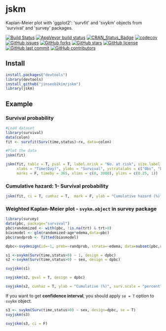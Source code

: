jskm
================

Kaplan-Meier plot with 'ggplot2': 'survfit' and 'svykm' objects from 'survival' and 'survey' packages.

[![Build
Status](https://travis-ci.org/jinseob2kim/jskm.svg?branch=master)](https://travis-ci.org/jinseob2kim/jskm)
[![AppVeyor build status](https://ci.appveyor.com/api/projects/status/github/jinseob2kim/jskm?branch=master&svg=true)](https://ci.appveyor.com/project/jinseob2kim/jskm)
[![CRAN\_Status\_Badge](https://www.r-pkg.org/badges/version/jskm)](https://cran.r-project.org/package=jskm)
[![codecov](https://codecov.io/github/jinseob2kim/jskm/branch/master/graphs/badge.svg)](https://codecov.io/github/jinseob2kim/jskm)
[![GitHub
issues](https://img.shields.io/github/issues/jinseob2kim/jskm.svg)](https://github.com/jinseob2kim/jskm/issues)
[![GitHub
forks](https://img.shields.io/github/forks/jinseob2kim/jskm.svg)](https://github.com/jinseob2kim/jskm/network)
[![GitHub
stars](https://img.shields.io/github/stars/jinseob2kim/jskm.svg)](https://github.com/jinseob2kim/jskm/stargazers)
[![GitHub
license](https://img.shields.io/github/license/jinseob2kim/jskm.svg)](https://github.com/jinseob2kim/jskm/blob/master/LICENSE)
[![GitHub last
commit](https://img.shields.io/github/last-commit/google/skia.svg)](https://github.com/jinseob2kim/jskm)
[![GitHub
contributors](https://img.shields.io/github/contributors/jinseob2kim/jskm.svg?maxAge=2592000)](https://github.com/jinseob2kim/jskm/graphs/contributors)

## Install

``` r
install.packages("devtools")
library(devtools)
install_github("jinseob2kim/jskm")
library(jskm)
```

## Example

### Survival probability

``` r
#Load dataset
library(survival)
data(colon)
fit <- survfit(Surv(time,status)~rx, data=colon)

#Plot the data
jskm(fit)
```

``` r
jskm(fit, table = T, pval = T, label.nrisk = "No. at risk", size.label.nrisk = 8, 
     xlabs = "Time(Day)", ylabs = "Survival", ystratalabs = c("Obs", "Lev", "Lev + 5FU"), ystrataname = "rx",
     marks = F, timeby = 365, xlims = c(0, 3000), ylims = c(0.25, 1))
```


### Cumulative hazard: 1- Survival probability

``` r
jskm(fit, ci = T, cumhaz = T,  mark = F, ylab = "Cumulative hazard (%)", surv.scale = "percent", pval =T, pval.size = 6, pval.coord = c(300, 0.7))
```


### Weighted Kaplan-Meier plot - `svykm.object` in **survey** package

``` r
library(survey)
data(pbc, package="survival")
pbc$randomized <- with(pbc, !is.na(trt) & trt>0)
biasmodel <- glm(randomized~age*edema,data=pbc)
pbc$randprob <- fitted(biasmodel)

dpbc<-svydesign(id=~1, prob=~randprob, strata=~edema, data=subset(pbc,randomized))

s1 <-svykm(Surv(time,status>0) ~ 1, design = dpbc)
s2 <-svykm(Surv(time,status>0) ~ sex, design = dpbc)

svyjskm(s1)
```

``` r
svyjskm(s2, pval = T, design = dpbc)
```

``` r
svyjskm(s2, cumhaz = T, ylab = "Cumulative (%)", surv.scale = "percent", pval = T, design = dpbc, pval.coord = c(300, 0.7)) 
```

If you want to get **confidence interval**, you should apply `se = T`
option to `svykm` object.

``` r
s3 <- svykm(Surv(time,status>0) ~ sex, design=dpbc, se = T)
svyjskm(s3)
```


``` r
svyjskm(s3, ci = F)
```

